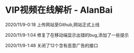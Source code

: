 # VIP视频在线解析 - AlanBai

2020/11/9-0:18 
上传网站至Github,网站正式上线

2020/11/9-1:04
修复了在移动端显示出错的bug,添加了一些提示

2020/11/9-1:48
关闭了12个含有恶意广告的接口
